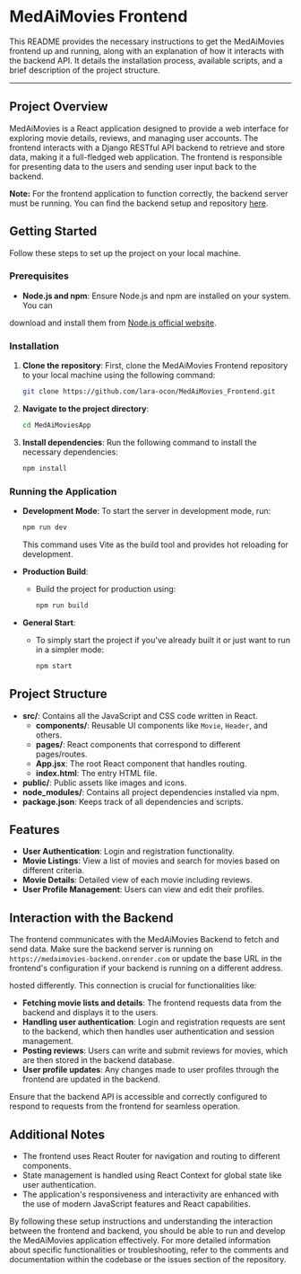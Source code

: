 # MedAiMovies Frontend

This README provides the necessary instructions to get the MedAiMovies frontend up and running, along with an explanation of how it interacts with the backend API. It details the installation process, available scripts, and a brief description of the project structure.

---

## Project Overview

MedAiMovies is a React application designed to provide a web interface for exploring movie details, reviews, and managing user accounts. The frontend interacts with a Django RESTful API backend to retrieve and store data, making it a full-fledged web application. The frontend is responsible for presenting data to the users and sending user input back to the backend.

**Note:** For the frontend application to function correctly, the backend server must be running. You can find the backend setup and repository [here](https://github.com/lara-ocon/MedAiMovies_Backend.git).

## Getting Started

Follow these steps to set up the project on your local machine.

### Prerequisites

- **Node.js and npm**: Ensure Node.js and npm are installed on your system. You can

download and install them from [Node.js official website](https://nodejs.org/).

### Installation

1. **Clone the repository**: First, clone the MedAiMovies Frontend repository to your local machine using the following command:
   ```bash
   git clone https://github.com/lara-ocon/MedAiMovies_Frontend.git
   ```

2. **Navigate to the project directory**:
   ```bash
   cd MedAiMoviesApp
   ```

3. **Install dependencies**: Run the following command to install the necessary dependencies:
   ```bash
   npm install
   ```

### Running the Application

- **Development Mode**: To start the server in development mode, run:
  ```bash
  npm run dev
  ```
  This command uses Vite as the build tool and provides hot reloading for development.

- **Production Build**:
  - Build the project for production using:
    ```bash
    npm run build
    ```

- **General Start**:
  - To simply start the project if you've already built it or just want to run in a simpler mode:
    ```bash
    npm start
    ```

## Project Structure

- **src/**: Contains all the JavaScript and CSS code written in React.
  - **components/**: Reusable UI components like `Movie`, `Header`, and others.
  - **pages/**: React components that correspond to different pages/routes.
  - **App.jsx**: The root React component that handles routing.
  - **index.html**: The entry HTML file.
- **public/**: Public assets like images and icons.
- **node_modules/**: Contains all project dependencies installed via npm.
- **package.json**: Keeps track of all dependencies and scripts.

## Features

- **User Authentication**: Login and registration functionality.
- **Movie Listings**: View a list of movies and search for movies based on different criteria.
- **Movie Details**: Detailed view of each movie including reviews.
- **User Profile Management**: Users can view and edit their profiles.

## Interaction with the Backend

The frontend communicates with the MedAiMovies Backend to fetch and send data. Make sure the backend server is running on `https://medaimovies-backend.onrender.com` or update the base URL in the frontend's configuration if your backend is running on a different address.

hosted differently. This connection is crucial for functionalities like:

- **Fetching movie lists and details**: The frontend requests data from the backend and displays it to the users.
- **Handling user authentication**: Login and registration requests are sent to the backend, which then handles user authentication and session management.
- **Posting reviews**: Users can write and submit reviews for movies, which are then stored in the backend database.
- **User profile updates**: Any changes made to user profiles through the frontend are updated in the backend.

Ensure that the backend API is accessible and correctly configured to respond to requests from the frontend for seamless operation.

## Additional Notes

- The frontend uses React Router for navigation and routing to different components.
- State management is handled using React Context for global state like user authentication.
- The application's responsiveness and interactivity are enhanced with the use of modern JavaScript features and React capabilities.

By following these setup instructions and understanding the interaction between the frontend and backend, you should be able to run and develop the MedAiMovies application effectively. For more detailed information about specific functionalities or troubleshooting, refer to the comments and documentation within the codebase or the issues section of the repository.